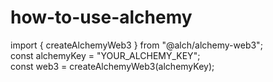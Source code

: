 # how-to-use-alchemy

import { createAlchemyWeb3 } from "@alch/alchemy-web3";  
const alchemyKey = "YOUR_ALCHEMY_KEY";  
const web3 = createAlchemyWeb3(alchemyKey);

